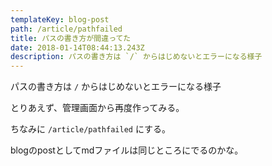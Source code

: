 ```yaml
---
templateKey: blog-post
path: /article/pathfailed
title: パスの書き方が間違ってた
date: 2018-01-14T08:44:13.243Z
description: パスの書き方は `/` からはじめないとエラーになる様子
---
```

パスの書き方は `/` からはじめないとエラーになる様子

とりあえず、管理画面から再度作ってみる。

ちなみに `/article/pathfailed` にする。

blogのpostとしてmdファイルは同じところにでるのかな。
